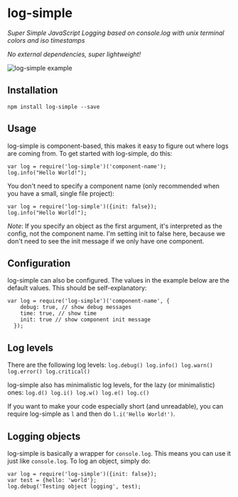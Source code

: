 log-simple
==========

_Super Simple JavaScript Logging based on console.log with unix terminal colors
and iso timestamps_

_No external dependencies, super lightweight!_

![log-simple example](http://i.imgur.com/S6m68K6.png) 


Installation
------------

```
npm install log-simple --save
```


Usage
-----

log-simple is component-based, this makes it easy to figure out where logs are
coming from. To get started with log-simple, do this:
```
var log = require('log-simple')('component-name');
log.info("Hello World!");
```

You don't need to specify a component name (only recommended when you have a
small, single file project):
```
var log = require('log-simple')({init: false});
log.info("Hello World!");
```

*Note*: If you specify an object as the first argument, it's interpreted as the
config, not the component name. I'm setting init to false here, because we don't
 need to see the init message if we only have one component.


Configuration
-------------

log-simple can also be configured. The values in the example below are the
default values. This should be self-explanatory:
```
var log = require('log-simple')('component-name', {
    debug: true, // show debug messages
    time: true, // show time
    init: true // show component init message
  });
```


Log levels
----------

There are the following log levels:
`log.debug() log.info() log.warn() log.error() log.critical()`

log-simple also has minimalistic log levels, for the lazy (or minimalistic)
ones:
`log.d() log.i() log.w() log.e() log.c()`

If you want to make your code especially short (and unreadable), you can require
log-simple as `l` and then do `l.i('Hello World!')`.


Logging objects
---------------

log-simple is basically a wrapper for `console.log`. This means you can use it
just like `console.log`. To log an object, simply do:
```
var log = require('log-simple')({init: false});
var test = {hello: 'world'};
log.debug('Testing object logging', test);
```
